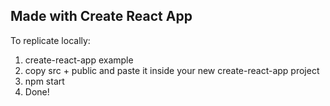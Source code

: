 ## Made with Create React App

To replicate locally:
1. create-react-app example
2. copy src + public and paste it inside your new create-react-app project
3. npm start
4. Done!

